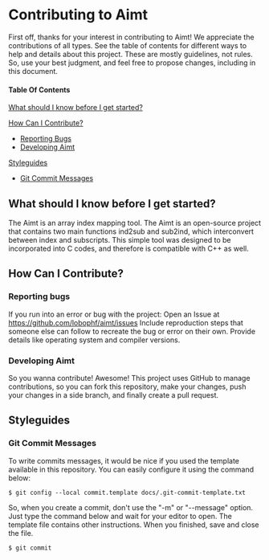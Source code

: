 # Contributing to Aimt

First off, thanks for your interest in contributing to Aimt! We appreciate the contributions of all types. 
See the table of contents for different ways to help and details about this project. These are mostly guidelines, 
not rules. So, use your best judgment, and feel free to propose changes, including in this document.

#### Table Of Contents
[What should I know before I get started?](#what-should-i-know-before-i-get-started)

[How Can I Contribute?](#how-can-i-contribute)
* [Reporting Bugs](#reporting-bugs)
* [Developing Aimt](#developing-aimt)

[Styleguides](#styleguides)
* [Git Commit Messages](#git-commit-messages)


## What should I know before I get started?
The Aimt is an array index mapping tool. The Aimt is an open-source project that contains two main functions 
ind2sub and sub2ind, which interconvert between index and subscripts. This simple tool was designed to be 
incorporated into C codes, and therefore is compatible with C++ as well. 

## How Can I Contribute?
### Reporting bugs
If you run into an error or bug with the project:
Open an Issue at https://github.com/lobophf/aimt/issues
Include reproduction steps that someone else can follow to recreate the bug or error on their own.
Provide details like operating system and compiler versions.

### Developing Aimt
So you wanna contribute! Awesome! This project uses GitHub to manage contributions, so you can fork this repository, make your changes, push your changes in a side branch, and finally create a pull request.

## Styleguides
### Git Commit Messages
To write commits messages, it would be nice if you used the template available in this repository. You can easily configure it using the command below:
```
$ git config --local commit.template docs/.git-commit-template.txt
```
So, when you create a commit, don't use the "-m" or "--message" option. Just type the command below and wait for your editor to open. The template file contains other instructions. When you finished, save and close the file.
```
$ git commit
```
